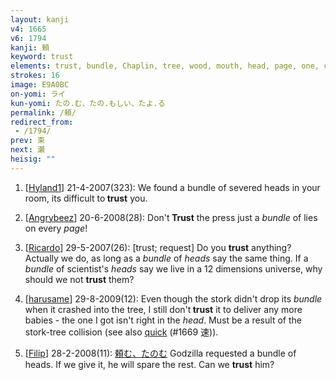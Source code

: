 ```yaml
---
layout: kanji
v4: 1665
v6: 1794
kanji: 頼
keyword: trust
elements: trust, bundle, Chaplin, tree, wood, mouth, head, page, one, ceiling, drop, shellfish, shell, clam, oyster, eye, animal legs, eight
strokes: 16
image: E9A0BC
on-yomi: ライ
kun-yomi: たの.む、たの.もしい、たよ.る
permalink: /頼/
redirect_from:
 - /1794/
prev: 束
next: 瀬
heisig: ""
---
```


1) [<a href="http://kanji.koohii.com/profile/Hyland1">Hyland1</a>] 21-4-2007(323): We found a bundle of severed heads in your room, its difficult to<strong> trust</strong> you.

2) [<a href="http://kanji.koohii.com/profile/Angrybeez">Angrybeez</a>] 20-6-2008(28): Don&#039;t<strong> Trust</strong> the press just a <em>bundle</em> of lies on every <em>page</em>!

3) [<a href="http://kanji.koohii.com/profile/Ricardo">Ricardo</a>] 29-5-2007(26): [trust; request] Do you <strong>trust</strong> anything? Actually we do, as long as a <em>bundle</em> of <em>heads</em> say the same thing. If a <em>bundle</em> of scientist&#039;s <em>heads</em> say we live in a 12 dimensions universe, why should we not <strong>trust</strong> them?

4) [<a href="http://kanji.koohii.com/profile/harusame">harusame</a>] 29-8-2009(12): Even though the stork didn&#039;t drop its <em>bundle</em> when it crashed into the tree, I still don&#039;t<strong> trust</strong> it to deliver any more babies - the one I got isn&#039;t right in the <em>head</em>. Must be a result of the stork-tree collision (see also <a href="../v4/1669.html">quick</a> (#1669 速)).

5) [<a href="http://kanji.koohii.com/profile/Filip">Filip</a>] 28-2-2008(11): <a href="midori://search?text=頼む、たのむ">頼む、たのむ</a> Godzilla requested a bundle of heads. If we give it, he will spare the rest. Can we <strong>trust</strong> him?

